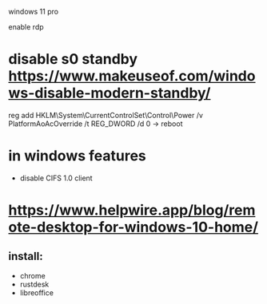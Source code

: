windows 11 pro

enable rdp

# disable s0 standby https://www.makeuseof.com/windows-disable-modern-standby/
reg add HKLM\System\CurrentControlSet\Control\Power /v PlatformAoAcOverride /t REG_DWORD /d 0
-> reboot

# in windows features
- disable CIFS 1.0 client

# https://www.helpwire.app/blog/remote-desktop-for-windows-10-home/


## install:

- chrome
- rustdesk
- libreoffice
